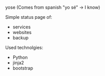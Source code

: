 yose (Comes from spanish "yo sé" -> I know)

Simple status page of:
  - services
  - websites
  - backup

Used technolgies:
  - Python
  - jinja2
  - bootstrap  
